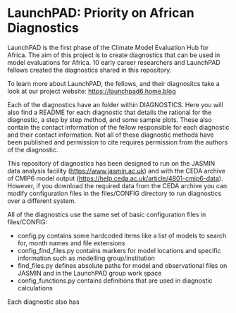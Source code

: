# LaunchPAD: Priority on African Diagnostics

LaunchPAD is the first phase of the Climate Model Evaluation Hub for Africa. The aim of this project is to create diagnostics that can be used in model evaluations for Africa. 10 early career researchers and LaunchPAD fellows created the diagnostics shared in this repository. 

To learn more about LaunchPAD, the fellows, and their diagnositcs take a look at our project website: https://launchpad6.home.blog 

Each of the diagnostics have an folder within DIAGNOSTICS. Here you will also find a README for each diagnostic that details the rational for the diagnostic, a step by step method, and some sample plots. These also contain the contact information of the fellow responsible for each diagnostic and their contact information. Not all of these diagnostic methods have been published and permission to cite requires permission from the authors of the diagnostic. 

This repository of diagnostics has been designed to run on the JASMIN data analysis facility (https://www.jasmin.ac.uk) and with the CEDA archive of CMIP6 model output (https://help.ceda.ac.uk/article/4801-cmip6-data). However, if you download the required data from the CEDA archive you can modify configuration files in the files/CONFIG directory to run diagnostics over a different system. 

All of the diagnostics use the same set of basic configuration files in files/CONFIG:
* config.py contains some hardcoded items like a list of models to search for, month names and file extensions
* config_find_files.py contains markers for model locations and specific information such as modelling group/institution
* find_files.py defines absolute paths for model and observational files on JASMIN and in the LaunchPAD group work space
* config_functions.py contains definitions that are used in diagnostic calculations




Each diagnostic also has 

